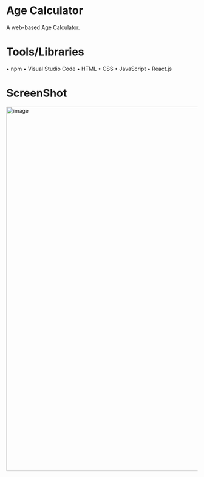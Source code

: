 # Age Calculator

A web-based Age Calculator.

# Tools/Libraries

•	npm
•	Visual Studio Code
•	HTML
•	CSS
•	JavaScript
•	React.js


# ScreenShot
<img width="960" alt="image" src="https://github.com/ShozibAwan/CodeAlpha_Age_Calculator/assets/124383216/20c2e1b0-c942-4810-a703-4d3f8661c45e">
